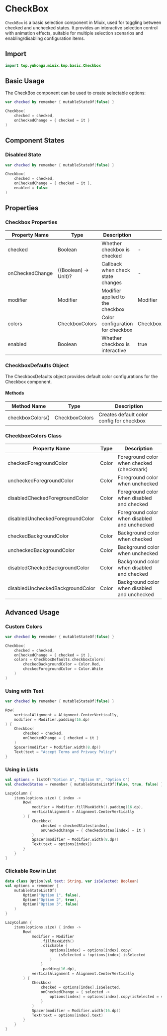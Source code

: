# CheckBox

`CheckBox` is a basic selection component in Miuix, used for toggling between checked and unchecked states. It provides an interactive selection control with animation effects, suitable for multiple selection scenarios and enabling/disabling configuration items.

## Import

```kotlin
import top.yukonga.miuix.kmp.basic.Checkbox
```

## Basic Usage

The CheckBox component can be used to create selectable options:

```kotlin
var checked by remember { mutableStateOf(false) }

Checkbox(
    checked = checked,
    onCheckedChange = { checked = it }
)
```

## Component States

### Disabled State

```kotlin
var checked by remember { mutableStateOf(false) }

Checkbox(
    checked = checked,
    onCheckedChange = { checked = it },
    enabled = false
)
```

## Properties

### Checkbox Properties

| Property Name   | Type                 | Description                       | Default Value                     | Required |
| --------------- | -------------------- | --------------------------------- | --------------------------------- | -------- |
| checked         | Boolean              | Whether checkbox is checked       | -                                 | Yes      |
| onCheckedChange | ((Boolean) -> Unit)? | Callback when check state changes | -                                 | Yes      |
| modifier        | Modifier             | Modifier applied to the checkbox  | Modifier                          | No       |
| colors          | CheckboxColors       | Color configuration for checkbox  | CheckboxDefaults.checkboxColors() | No       |
| enabled         | Boolean              | Whether checkbox is interactive   | true                              | No       |

### CheckboxDefaults Object

The CheckboxDefaults object provides default color configurations for the Checkbox component.

#### Methods

| Method Name      | Type           | Description                               |
| ---------------- | -------------- | ----------------------------------------- |
| checkboxColors() | CheckboxColors | Creates default color config for checkbox |

### CheckboxColors Class

| Property Name                    | Type  | Description                                  |
| -------------------------------- | ----- | -------------------------------------------- |
| checkedForegroundColor           | Color | Foreground color when checked (checkmark)    |
| uncheckedForegroundColor         | Color | Foreground color when unchecked              |
| disabledCheckedForegroundColor   | Color | Foreground color when disabled and checked   |
| disabledUncheckedForegroundColor | Color | Foreground color when disabled and unchecked |
| checkedBackgroundColor           | Color | Background color when checked                |
| uncheckedBackgroundColor         | Color | Background color when unchecked              |
| disabledCheckedBackgroundColor   | Color | Background color when disabled and checked   |
| disabledUncheckedBackgroundColor | Color | Background color when disabled and unchecked |

## Advanced Usage

### Custom Colors

```kotlin
var checked by remember { mutableStateOf(false) }

Checkbox(
    checked = checked,
    onCheckedChange = { checked = it },
    colors = CheckboxDefaults.checkboxColors(
        checkedBackgroundColor = Color.Red,
        checkedForegroundColor = Color.White
    )
)
```

### Using with Text

```kotlin
var checked by remember { mutableStateOf(false) }

Row(
    verticalAlignment = Alignment.CenterVertically,
    modifier = Modifier.padding(16.dp)
) {
    Checkbox(
        checked = checked,
        onCheckedChange = { checked = it }
    )
    Spacer(modifier = Modifier.width(8.dp))
    Text(text = "Accept Terms and Privacy Policy")
}
```

### Using in Lists

```kotlin
val options = listOf("Option A", "Option B", "Option C")
val checkedStates = remember { mutableStateListOf(false, true, false) }

LazyColumn {
    items(options.size) { index ->
        Row(
            modifier = Modifier.fillMaxWidth().padding(16.dp),
            verticalAlignment = Alignment.CenterVertically
        ) {
            Checkbox(
                checked = checkedStates[index],
                onCheckedChange = { checkedStates[index] = it }
            )
            Spacer(modifier = Modifier.width(8.dp))
            Text(text = options[index])
        }
    }
}
```

### Clickable Row in List

```kotlin
data class Option(val text: String, var isSelected: Boolean)
val options = remember {
    mutableStateListOf(
        Option("Option 1", false),
        Option("Option 2", true),
        Option("Option 3", false)
    )
}

LazyColumn {
    items(options.size) { index ->
        Row(
            modifier = Modifier
                .fillMaxWidth()
                .clickable {
                    options[index] = options[index].copy(
                        isSelected = !options[index].isSelected
                    )
                }
                .padding(16.dp),
            verticalAlignment = Alignment.CenterVertically
        ) {
            Checkbox(
                checked = options[index].isSelected,
                onCheckedChange = { selected ->
                    options[index] = options[index].copy(isSelected = selected)
                }
            )
            Spacer(modifier = Modifier.width(16.dp))
            Text(text = options[index].text)
        }
    }
}
